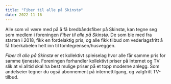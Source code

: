 ```yaml
---
title: "Fiber til alle på Skinstø"
date: 2022-11-16
---
```


Alle som vil være med på å få bredbåndsfiber på Skinstø, kan tegne seg som
medlem i foreningen _Fiber til alle på Skinstø_. De som ble med fra starten i
2018, fikk en fordelaktig pris, og alle fikk tilbud om vederlagsfritt å få
fiberkabelen helt inn til tomtegrensen/husveggen.

_Fiber til alle på Skinstø_ er et kollektivt spleiselag hvor alle får samme pris
for samme tjeneste. Foreningen forhandler kollektivt priser på Internet og TV
slik at vi alltid skal ha best mulige priser på et topp moderne anlegg. Som
andelseier tegner du også abonnement på internettilgang, og valgfritt TV-tilbud.